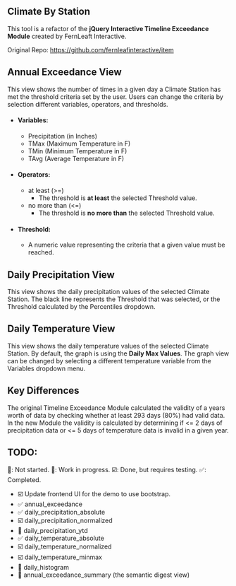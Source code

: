 ## Climate By Station

This tool is a refactor of the <strong>jQuery Interactive Timeline Exceedance Module</strong> created by FernLeaft Interactive.

Original Repo: https://github.com/fernleafinteractive/item

## Annual Exceedance View

This view shows the number of times in a given day a Climate Station has met the threshold criteria set by the user. Users can change the criteria by selection different variables, operators, and thresholds.
* #### Variables:
	* Precipitation (in Inches)
	* TMax (Maximum Temperature in F)
	* TMin (Minimum Temperature in F)
	*	TAvg (Average Temperature in F)

* #### Operators:
	* at least (>=)
		* The threshold is <strong>at least</strong> the selected Threshold value.
  * no more than (<=)
	  * The threshold is <strong>no more than</strong> the selected Threshold value.

* #### Threshold:
	* A numeric value representing the criteria that a given value must be reached.

## Daily Precipitation View

This view shows the daily precipitation values of the selected Climate Station. The black line represents the Threshold that was selected, or the Threshold calculated by the Percentiles dropdown.

## Daily Temperature View

This view shows the daily temperature values of the selected Climate Station. By default, the graph is using the <strong>Daily Max Values</strong>. The graph view can be changed by selecting a different temperature variable from the Variables dropdown menu.

## Key Differences

The original Timeline Exceedance Module calculated the validity of a years worth of data by checking
whether at least 293 days (80%) had valid data. In the new Module the validity is calculated by determining if <= 2 days of precipitation data or <= 5 days of temperature data is invalid in a given year.

## TODO:
🔲: Not started.
🚧: Work in progress.
☑️: Done, but requires testing.
✅: Completed.
* ☑️ Update frontend UI for the demo to use bootstrap.
* ✅ annual_exceedance
* ✅️ daily_precipitation_absolute
* ☑️ daily_precipitation_normalized
* 🔲 daily_precipitation_ytd
* ✅️ daily_temperature_absolute
* ☑️ daily_temperature_normalized
* ☑️ daily_temperature_minmax
* 🔲 daily_histogram
* 🔲 annual_exceedance_summary (the semantic digest view)
